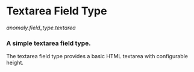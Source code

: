 # Textarea Field Type

*anomaly.field_type.textarea*

### A simple textarea field type.

The textarea field type provides a basic HTML textarea with configurable height.

